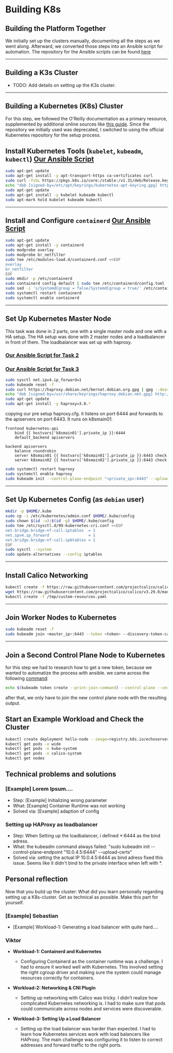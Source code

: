 # Building K8s


## Building the Platform Together

We initially set up the clusters manually, documenting all the steps as we went along. Afterward, we converted those steps into an Ansible script for automation.
The repository for the Ansible scripts can be found [here](https://github.com/Soldatstar/HS24-Cloud/tree/main/03-orchestrator)

---

## Building a K3s Cluster

- TODO: Add details on setting up the K3s cluster.

---

## Building a Kubernetes (K8s) Cluster

For this step, we followed the O'Reilly documentation as a primary resource,
supplemented by additional online sources like [this guide](https://devopsquare.com/how-to-create-kubernetes-cluster-with-containerd-90399ec3b810).
Since the repository we initially used was deprecated, I switched to using the official Kubernetes repository for the setup process.

## Install Kubernetes Tools (`kubelet`, `kubeadm`, `kubectl`) [Our Ansible Script](https://github.com/Soldatstar/HS24-Cloud/blob/main/03-orchestrator/ansible/k8s_install_kubeTools.yml)

```bash
sudo apt-get update
sudo apt-get install -y apt-transport-https ca-certificates curl
sudo curl -fsSL https://pkgs.k8s.io/core:/stable:/v1.31/deb/Release.key | gpg --dearmor -o /etc/apt/keyrings/kubernetes-apt-keyring.gpg
echo "deb [signed-by=/etc/apt/keyrings/kubernetes-apt-keyring.gpg] https://pkgs.k8s.io/core:/stable:/v1.31/deb/ /" | sudo tee /etc/apt/sources.list.d/kubernetes.list
sudo apt-get update
sudo apt-get install -y kubelet kubeadm kubectl
sudo apt-mark hold kubelet kubeadm kubectl
```

---

## Install and Configure `containerd` [Our Ansible Script](https://github.com/Soldatstar/HS24-Cloud/blob/main/03-orchestrator/ansible/k8s_install_container_runtime.yml)

```bash
sudo apt-get update
sudo apt-get install -y containerd
sudo modprobe overlay
sudo modprobe br_netfilter
sudo tee /etc/modules-load.d/containerd.conf <<EOF
overlay
br_netfilter
EOF
sudo mkdir -p /etc/containerd
sudo containerd config default | sudo tee /etc/containerd/config.toml
sudo sed -i 's/SystemdCgroup = false/SystemdCgroup = true/' /etc/containerd/config.toml
sudo systemctl restart containerd
sudo systemctl enable containerd
```

---

## Set Up Kubernetes Master Node 

This task was done in 2 parts, one with a single master node and one with a HA setup.
The HA setup was done with 2 master nodes and a loadbalancer in front of them.
The loadbalancer was set up with haproxy.

### [Our Ansible Script for Task 2](https://github.com/Soldatstar/HS24-Cloud/blob/main/03-orchestrator/ansible/k8s_init_master_join_worker.yml)

### [Our Ansible Script for Task 3](https://github.com/Soldatstar/HS24-Cloud/blob/main/03-orchestrator/ansible/k8s_init_HA_and_join.yml)

```bash
sudo sysctl net.ipv4.ip_forward=1
sudo kubeadm reset -f
sudo curl https://haproxy.debian.net/bernat.debian.org.gpg | gpg --dearmor -o /usr/share/keyrings/haproxy.debian.net.gpg
echo "deb [signed-by=/usr/share/keyrings/haproxy.debian.net.gpg] http://haproxy.debian.net bookworm-backports-3.0 main" | sudo tee /etc/apt/sources.list.d/haproxy.list
sudo apt-get update
sudo apt-get install -y haproxy=3.0.*
```
copying our pre setup haproxy.cfg. it listens on port 6444 and forwards to the apiservers on port 6443. It runs on k8smain01.
```
frontend kubernetes-api
    bind {{ hostvars['k8smain01'].private_ip }}:6444
    default_backend apiservers

backend apiservers
    balance roundrobin
    server k8smain01 {{ hostvars['k8smain01'].private_ip }}:6443 check
    server k8smain02 {{ hostvars['k8smain02'].private_ip }}:6443 check
```

```bash
sudo systemctl restart haproxy
sudo systemctl enable haproxy
sudo kubeadm init --control-plane-endpoint "<private_ip>:6443" --upload-certs --pod-network-cidr=192.168.0.0/16
```

---

## Set Up Kubernetes Config (as `debian` user)

```bash
mkdir -p $HOME/.kube
sudo cp -i /etc/kubernetes/admin.conf $HOME/.kube/config
sudo chown $(id -u):$(id -g) $HOME/.kube/config
sudo tee /etc/sysctl.d/99-kubernetes-cri.conf <<EOF
net.bridge.bridge-nf-call-iptables  = 1
net.ipv4.ip_forward                 = 1
net.bridge.bridge-nf-call-ip6tables = 1
EOF
sudo sysctl --system
sudo update-alternatives --config iptables
```

---

## Install Calico Networking

```bash
kubectl create -f https://raw.githubusercontent.com/projectcalico/calico/v3.29.0/manifests/tigera-operator.yaml
wget https://raw.githubusercontent.com/projectcalico/calico/v3.29.0/manifests/custom-resources.yaml -O /tmp/custom-resources.yaml
kubectl create -f /tmp/custom-resources.yaml
```

---

## Join Worker Nodes to Kubernetes

```bash
sudo kubeadm reset -f
sudo kubeadm join <master_ip>:6443 --token <token> --discovery-token-ca-cert-hash sha256:<hash>
```

---

## Join a Second Control Plane Node to Kubernetes

for this step we had to research how to get a new token, because we wanted to automatize the process with ansible. we came across the following [command](https://stackoverflow.com/a/71831186):
```bash        
echo $(kubeadm token create --print-join-command) --control-plane --certificate-key $(kubeadm init phase upload-certs --upload-certs | grep -vw -e certificate -e Namespace)
```

after that, we only have to join the new control plane node with the resulting output.

## Start an Example Workload and Check the Cluster

```bash
kubectl create deployment hello-node --image=registry.k8s.io/echoserver:1.4
kubectl get pods -o wide
kubectl get pods -n kube-system
kubectl get pods -n calico-system
kubectl get nodes
```

## Technical problems and solutions

### [Example] Lorem Ipsum....
* Step: [Example] Initializing wrong parameter
* What: [Example] Container Runtime was not working
* Solved via: [Example] adaption of config

### Setting up HAProxy as loadbalancer
* Step: When Setting up the loadbalancer, i defined *:6444 as the bind adress.
* What: the kubeadm command always failed: "sudo kubeadm init --control-plane-endpoint "10.0.4.5:6444" --upload-certs"
* Solved via: setting the actual IP 10.0.4.5:6444 as bind adress fixed this issue. Seems like it didn't bind to the private interface when left with *.

## Personal reflection

Now that you build up the cluster: What did you learn personally regarding setting up a K8s-cluster. Get as technical as possible. Make this part for yourself.

### [Example] Sebastian

* [Example] Workload-1: Generating a load balancer with quite hard....


### Viktor

* **Workload-1: Containerd and Kubernetes**
  - Configuring Containerd as the container runtime was a challenge. I had to ensure it worked well with Kubernetes.
    This involved setting the right cgroup driver and making sure the system could manage resources correctly for containers.


* **Workload-2: Networking & CNI Plugin**
  - Setting up networking with Calico was tricky.
    I didn’t realize how complicated Kubernetes networking is.
    I had to make sure that pods could communicate across nodes and services were discoverable. 


* **Workload-3: Setting Up a Load Balancer**
  - Setting up the load balancer was harder than expected.
    I had to learn how Kubernetes services work with load balancers like HAProxy.
    The main challenge was configuring it to listen to correct addresses and forward traffic to the right ports.


